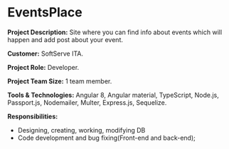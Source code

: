 # EventsPlace

**Project Description:** Site where you can find info about events which will happen and add post about your event.

**Customer:** SoftServe ITA.

**Project Role:** Developer.

**Project Team Size:** 1 team member.

**Tools & Technologies:** Angular 8, Angular material, TypeScript, Node.js, Passport.js, Nodemailer, Multer, Express.js, Sequelize.

**Responsibilities:**
  * Designing, creating, working, modifying DB
  * Code development and bug fixing(Front-end and back-end);
